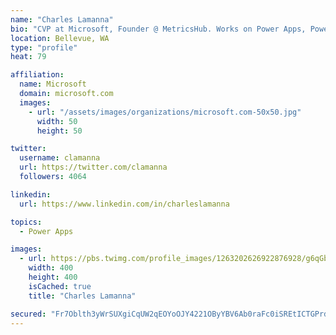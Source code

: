 ```yaml
---
name: "Charles Lamanna"
bio: "CVP at Microsoft, Founder @ MetricsHub. Works on Power Apps, Power Automate, Power Virtual Agent, Common Data Service and Dynamics 365."
location: Bellevue, WA
type: "profile"
heat: 79

affiliation:
  name: Microsoft
  domain: microsoft.com
  images:
    - url: "/assets/images/organizations/microsoft.com-50x50.jpg"
      width: 50
      height: 50

twitter:
  username: clamanna
  url: https://twitter.com/clamanna
  followers: 4064

linkedin:
  url: https://www.linkedin.com/in/charleslamanna

topics:
  - Power Apps

images:
  - url: https://pbs.twimg.com/profile_images/1263202626922876928/g6qGbHZ-_400x400.jpg
    width: 400
    height: 400
    isCached: true
    title: "Charles Lamanna"

secured: "Fr7Oblth3yWrSUXgiCqUW2qEOYoOJY4221OByYBV6Ab0raFc0iSREtICTGPrdSbMYktdg2R/r3ZqtqduvEPVAL764IcHmDmayg/DvgBssQYBHh1c4Hc6ce+eSskclWR1WyioJLmePBrsJJn22aIbaujrIVeQwRQFURupi+hWIg65XgV/GCXT1dEuFIHFwmzVcRetWr5VuiuCc4Hz2F2iojBN2wOxqVBfuSKcSJpnspnGr3jE6g6cPO/hTx+jqNz+mLieMYRlWKY/LpscU+lH2UQrUNDbMVPHo0SjHZcdlOq2NoiR/tFwZsdxLHHE3xa63rC4b3dQPcoaJXNJQjsb1zM2evkgFxvKyQJjRmk3TQtfVFU+OFGjE26TC6yaON57jKePI54m5YO7PRe3ymM7qUTAdClwW5kPJi9Ids0CQo0=;bVkdUXbNpWrDRT4cN8KpjA=="
---
```


